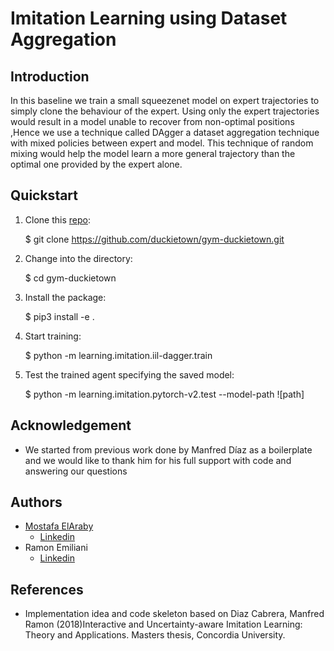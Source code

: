 # Imitation Learning using Dataset Aggregation

## Introduction
In this baseline we train a small squeezenet model on expert trajectories to simply clone the behaviour of the expert.
Using only the expert trajectories would result in a model unable to recover from non-optimal positions ,Hence we use a technique called DAgger a dataset aggregation technique with mixed policies between expert and model.
This technique of random mixing would help the model learn a more general trajectory than the optimal one provided by the expert alone.

## Quickstart
1) Clone this [repo](https://github.com/duckietown/gym-duckietown):

    $ git clone https://github.com/duckietown/gym-duckietown.git

2) Change into the directory:

    $ cd gym-duckietown

3) Install the package:

    $ pip3 install -e .

4) Start training:

    $ python -m learning.imitation.iil-dagger.train

5) Test the trained agent specifying the saved model:

    $ python -m learning.imitation.pytorch-v2.test --model-path ![path]


## Acknowledgement
- We started from previous work done by Manfred Díaz as a boilerplate and we would like to thank him for his full support with code and answering our questions 

## Authors
- [Mostafa ElAraby ](https://www.mostafaelaraby.com/) 
	- [Linkedin](https://linkedin.com/in/mostafaelaraby) 
-  Ramon Emiliani
	- [Linkedin](https://www.linkedin.com/in/ramonemiliani) 
## References
- Implementation idea and code skeleton based on Diaz Cabrera, Manfred Ramon (2018)Interactive and Uncertainty-aware Imitation Learning: Theory and Applications. Masters thesis, Concordia University.

